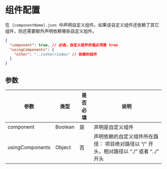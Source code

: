 # 组件配置

在  `[componentName].json`  中声明自定义组件。如果该自定义组件还依赖了其它组件，则还需要额外声明依赖哪些自定义组件。

```json
{
  "component": true, // 必选，自定义组件的值必须是 true
  "usingComponents": {
    "other": "../other/index" // 依赖的组件
  }
}
```

## 参数

| 参数            | 类型    | 是否必填 | 说明                                                                                    |
| --------------- | ------- | -------- | --------------------------------------------------------------------------------------- |
| component       | Boolean | 是       | 声明是自定义组件                                                                        |
| usingComponents | Object  | 否       | 声明依赖的自定义组件所在路径： 项目绝对路径以 “/” 开头，相对路径以 “./” 或者 “../” 开头 |
